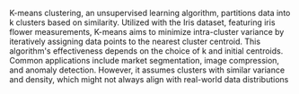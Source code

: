 K-means clustering, an unsupervised learning algorithm, partitions data into k clusters based on similarity. Utilized with the Iris dataset, featuring iris flower measurements, K-means aims to minimize intra-cluster variance by iteratively assigning data points to the nearest cluster centroid. This algorithm's effectiveness depends on the choice of k and initial centroids. Common applications include market segmentation, image compression, and anomaly detection. However, it assumes clusters with similar variance and density, which might not always align with real-world data distributions
